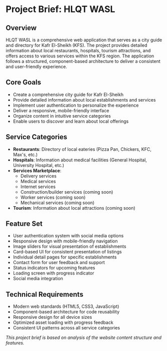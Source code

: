 # Project Brief: HLQT WASL

## Overview
HLQT WASL is a comprehensive web application that serves as a city guide and directory for Kafr El-Sheikh (KFS). The project provides detailed information about local restaurants, hospitals, tourism attractions, and offers access to various services within the KFS region. The application follows a structured, component-based architecture to deliver a consistent and user-friendly experience.

## Core Goals
- Create a comprehensive city guide for Kafr El-Sheikh
- Provide detailed information about local establishments and services
- Implement user authentication to personalize the experience
- Deliver a responsive, mobile-friendly interface
- Organize content in intuitive service categories
- Enable users to discover and learn about local offerings

## Service Categories
- **Restaurants**: Directory of local eateries (Pizza Pan, Chickers, KFC, Max's, etc.)
- **Hospitals**: Information about medical facilities (General Hospital, University Hospital, etc.)
- **Services Marketplace**:
  - Delivery services
  - Medical services
  - Internet services
  - Construction/builder services (coming soon)
  - Worker services (coming soon)
  - Mechanical services (coming soon)
- **Tourism**: Information about local attractions (coming soon)

## Feature Set
- User authentication system with social media options
- Responsive design with mobile-friendly navigation
- Image sliders for visual presentation of establishments
- Card-based UI for consistent presentation of listings
- Individual detail pages for specific establishments
- Contact form for user feedback and support
- Status indicators for upcoming features
- Loading screen with progress indicator
- Social media integration

## Technical Requirements
- Modern web standards (HTML5, CSS3, JavaScript)
- Component-based architecture for code reusability
- Responsive design for all device sizes
- Optimized asset loading with progress feedback
- Consistent UI patterns across all service categories

*This project brief is based on analysis of the website content structure and features.* 